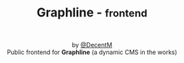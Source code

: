 <h1 align="center">
  Graphline -
  <small>frontend</small>
</h1>

<div align="center">
  <br>

  by [@DecentM](https://github.com/DecentM)  
  Public frontend for <b>Graphline</b> (a dynamic CMS in the works)
</div>

